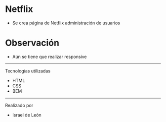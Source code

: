 # Netflix

- Se crea página de Netflix administración de usuarios

# Observación
- Aún se tiene que realizar responsive


---

Tecnologías utilizadas

- HTML
- CSS
- BEM

---

Realizado por

- Israel de León
